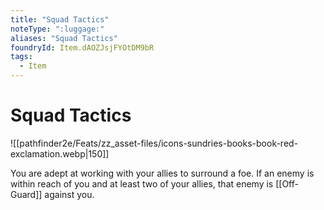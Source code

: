 ```yaml
---
title: "Squad Tactics"
noteType: ":luggage:"
aliases: "Squad Tactics"
foundryId: Item.dAOZJsjFYOtDM9bR
tags:
  - Item
---
```


# Squad Tactics
![[pathfinder2e/Feats/zz_asset-files/icons-sundries-books-book-red-exclamation.webp|150]]

You are adept at working with your allies to surround a foe. If an enemy is within reach of you and at least two of your allies, that enemy is [[Off-Guard]] against you.
